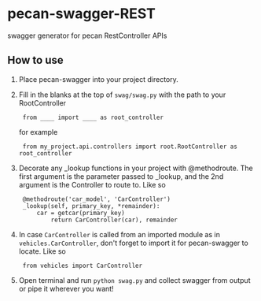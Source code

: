 # pecan-swagger-REST
swagger generator for pecan RestController APIs

## How to use

1. Place pecan-swagger into your project directory.
2. Fill in the blanks at the top of `swag/swag.py` with the path to your RootController

        from ____ import ____ as root_controller
    for example

        from my_project.api.controllers import root.RootController as root_controller

3. Decorate any _lookup functions in your project with @methodroute. The first argument
is the parameter passed to _lookup, and the 2nd argument is the Controller to route to. Like so
        
        @methodroute('car_model', 'CarController')
        _lookup(self, primary_key, *remainder):
            car = getcar(primary_key)
                return CarController(car), remainder

4. In case `CarController` is called from an imported module as in `vehicles.CarController`,
don't forget to import it for pecan-swagger to locate. Like so

        from vehicles import CarController

5. Open terminal and run `python swag.py` and collect swagger from output or pipe it wherever you want!
